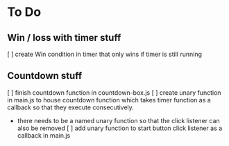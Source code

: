 # To Do

## Win / loss with timer stuff
[ ] create Win condition in timer that only wins if timer is still running

## Countdown stuff
[ ] finish countdown function in countdown-box.js
[ ] create unary function in main.js to house countdown function which takes timer function as a callback so that they execute consecutively.
 - there needs to be a named unary function so that the click listener can also be removed
[ ] add unary function to start button click listener as a callback in main.js
